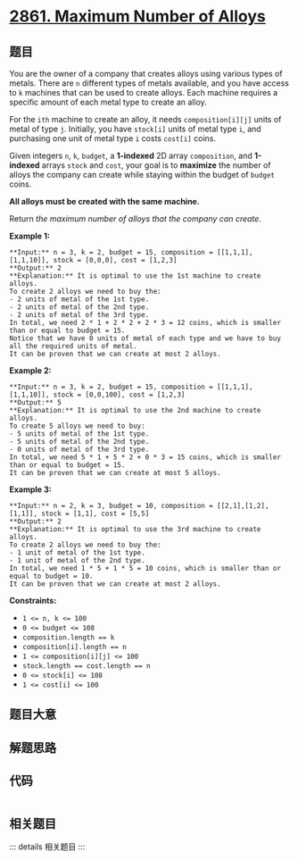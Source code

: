 # [2861. Maximum Number of Alloys](https://leetcode.com/problems/maximum-number-of-alloys)

## 题目

You are the owner of a company that creates alloys using various types of
metals. There are `n` different types of metals available, and you have access
to `k` machines that can be used to create alloys. Each machine requires a
specific amount of each metal type to create an alloy.

For the `ith` machine to create an alloy, it needs `composition[i][j]` units
of metal of type `j`. Initially, you have `stock[i]` units of metal type `i`,
and purchasing one unit of metal type `i` costs `cost[i]` coins.

Given integers `n`, `k`, `budget`, a **1-indexed** 2D array `composition`, and
**1-indexed** arrays `stock` and `cost`, your goal is to **maximize** the
number of alloys the company can create while staying within the budget of
`budget` coins.

**All alloys must be created with the same machine.**

Return _the maximum number of alloys that the company can create_.



**Example 1:**

    
    
    **Input:** n = 3, k = 2, budget = 15, composition = [[1,1,1],[1,1,10]], stock = [0,0,0], cost = [1,2,3]
    **Output:** 2
    **Explanation:** It is optimal to use the 1st machine to create alloys.
    To create 2 alloys we need to buy the:
    - 2 units of metal of the 1st type.
    - 2 units of metal of the 2nd type.
    - 2 units of metal of the 3rd type.
    In total, we need 2 * 1 + 2 * 2 + 2 * 3 = 12 coins, which is smaller than or equal to budget = 15.
    Notice that we have 0 units of metal of each type and we have to buy all the required units of metal.
    It can be proven that we can create at most 2 alloys.
    

**Example 2:**

    
    
    **Input:** n = 3, k = 2, budget = 15, composition = [[1,1,1],[1,1,10]], stock = [0,0,100], cost = [1,2,3]
    **Output:** 5
    **Explanation:** It is optimal to use the 2nd machine to create alloys.
    To create 5 alloys we need to buy:
    - 5 units of metal of the 1st type.
    - 5 units of metal of the 2nd type.
    - 0 units of metal of the 3rd type.
    In total, we need 5 * 1 + 5 * 2 + 0 * 3 = 15 coins, which is smaller than or equal to budget = 15.
    It can be proven that we can create at most 5 alloys.
    

**Example 3:**

    
    
    **Input:** n = 2, k = 3, budget = 10, composition = [[2,1],[1,2],[1,1]], stock = [1,1], cost = [5,5]
    **Output:** 2
    **Explanation:** It is optimal to use the 3rd machine to create alloys.
    To create 2 alloys we need to buy the:
    - 1 unit of metal of the 1st type.
    - 1 unit of metal of the 2nd type.
    In total, we need 1 * 5 + 1 * 5 = 10 coins, which is smaller than or equal to budget = 10.
    It can be proven that we can create at most 2 alloys.
    



**Constraints:**

  * `1 <= n, k <= 100`
  * `0 <= budget <= 108`
  * `composition.length == k`
  * `composition[i].length == n`
  * `1 <= composition[i][j] <= 100`
  * `stock.length == cost.length == n`
  * `0 <= stock[i] <= 108`
  * `1 <= cost[i] <= 100`


## 题目大意

## 解题思路

## 代码

```javascript

```

## 相关题目

::: details 相关题目
:::
